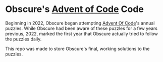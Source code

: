 # Obscure's [Advent of Code](https://adventofcode.com/) Code
Beginning in 2022, Obscure began attempting [Advent Of Code](https://adventofcode.com/)'s annual puzzles. While Obscure had been aware of these puzzles for a few years previous, 2022, marked the first year that Obscure actually tried to follow the puzzles daily.

This repo was made to store Obscure's final, working solutions to the puzzles.